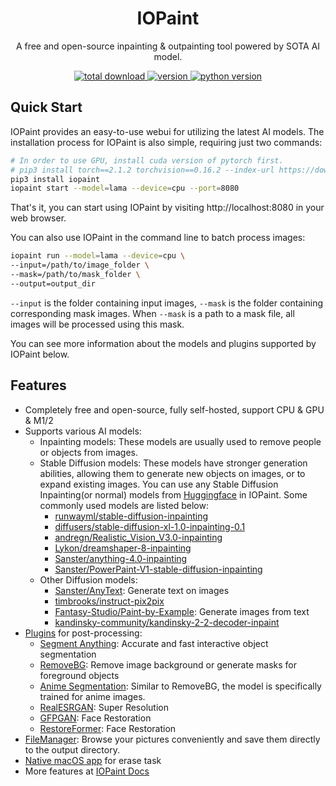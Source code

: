 <h1 align="center">IOPaint</h1>
<p align="center">A free and open-source inpainting & outpainting tool powered by SOTA AI model.</p>

<p align="center">
  <a href="https://github.com/Sanster/IOPaint">
    <img alt="total download" src="https://pepy.tech/badge/iopaint" />
  </a>
  <a href="https://pypi.org/project/iopaint">
    <img alt="version" src="https://img.shields.io/pypi/v/iopaint" />
  </a>
  <a href="">
    <img alt="python version" src="https://img.shields.io/pypi/pyversions/iopaint" />
  </a>
</p>

## Quick Start

IOPaint provides an easy-to-use webui for utilizing the latest AI models. The installation process for IOPaint is also simple, requiring just two commands:

```bash
# In order to use GPU, install cuda version of pytorch first.
# pip3 install torch==2.1.2 torchvision==0.16.2 --index-url https://download.pytorch.org/whl/cu118
pip3 install iopaint
iopaint start --model=lama --device=cpu --port=8080
```

That's it, you can start using IOPaint by visiting http://localhost:8080 in your web browser.

You can also use IOPaint in the command line to batch process images: 

```bash
iopaint run --model=lama --device=cpu \
--input=/path/to/image_folder \
--mask=/path/to/mask_folder \
--output=output_dir
```

`--input` is the folder containing input images, `--mask` is the folder containing corresponding mask images. 
When `--mask` is a path to a mask file, all images will be processed using this mask. 

You can see more information about the models and plugins supported by IOPaint below.

## Features

- Completely free and open-source, fully self-hosted, support CPU & GPU & M1/2
- Supports various AI models:
  - Inpainting models: These models are usually used to remove people or objects from images.
  - Stable Diffusion models: These models have stronger generation abilities, allowing them to generate new objects on images, or to expand existing images. 
You can use any Stable Diffusion Inpainting(or normal) models from [Huggingface](https://huggingface.co/models?other=stable-diffusion) in IOPaint. 
Some commonly used models are listed below:
    - [runwayml/stable-diffusion-inpainting](https://huggingface.co/runwayml/stable-diffusion-inpainting)
    - [diffusers/stable-diffusion-xl-1.0-inpainting-0.1](https://huggingface.co/diffusers/stable-diffusion-xl-1.0-inpainting-0.1)
    - [andregn/Realistic_Vision_V3.0-inpainting](https://huggingface.co/andregn/Realistic_Vision_V3.0-inpainting)
    - [Lykon/dreamshaper-8-inpainting](https://huggingface.co/Lykon/dreamshaper-8-inpainting)
    - [Sanster/anything-4.0-inpainting](https://huggingface.co/Sanster/anything-4.0-inpainting)
    - [Sanster/PowerPaint-V1-stable-diffusion-inpainting](https://huggingface.co/Sanster/PowerPaint-V1-stable-diffusion-inpainting)
  - Other Diffusion models: 
    - [Sanster/AnyText](https://huggingface.co/Sanster/AnyText): Generate text on images
    - [timbrooks/instruct-pix2pix](https://huggingface.co/timbrooks/instruct-pix2pix)
    - [Fantasy-Studio/Paint-by-Example](https://huggingface.co/Fantasy-Studio/Paint-by-Example): Generate images from text
    - [kandinsky-community/kandinsky-2-2-decoder-inpaint](https://huggingface.co/kandinsky-community/kandinsky-2-2-decoder-inpaint) 
- [Plugins](https://iopaint.com/plugins) for post-processing:
  - [Segment Anything](https://iopaint.com/plugins/interactive_seg): Accurate and fast interactive object segmentation
  - [RemoveBG](https://iopaint.com/plugins/rembg): Remove image background or generate masks for foreground objects
  - [Anime Segmentation](https://iopaint.com/plugins/anime_seg): Similar to RemoveBG, the model is specifically trained for anime images.
  - [RealESRGAN](https://iopaint.com/plugins/RealESRGAN): Super Resolution
  - [GFPGAN](https://iopaint.com/plugins/GFPGAN): Face Restoration
  - [RestoreFormer](https://iopaint.com/plugins/RestoreFormer): Face Restoration
- [FileManager](https://iopaint.com/features/file_manager): Browse your pictures conveniently and save them directly to the output directory.
- [Native macOS app](https://opticlean.io/) for erase task
- More features at [IOPaint Docs](https://iopaint.com/)
